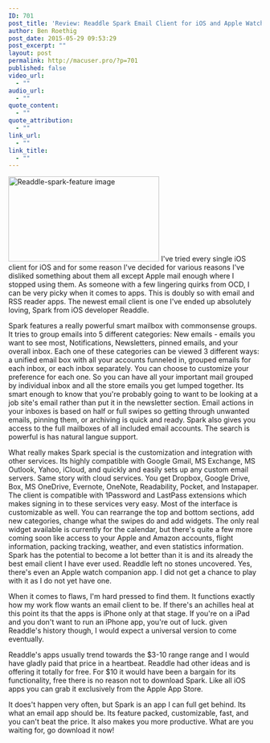```yaml
---
ID: 701
post_title: 'Review: Readdle Spark Email Client for iOS and Apple Watch'
author: Ben Roethig
post_date: 2015-05-29 09:53:29
post_excerpt: ""
layout: post
permalink: http://macuser.pro/?p=701
published: false
video_url:
  - ""
audio_url:
  - ""
quote_content:
  - ""
quote_attribution:
  - ""
link_url:
  - ""
link_title:
  - ""
---
```

<a href="http://macuser.pro/wp-content/uploads/2015/05/Readdle-spark-feature-image.png"><img src="http://macuser.pro/wp-content/uploads/2015/05/Readdle-spark-feature-image-300x169.png" alt="Readdle-spark-feature image" width="300" height="169" class="alignnone size-medium wp-image-702" /></a>
I've tried every single iOS client for iOS and for some reason I've decided for various reasons I've disliked something about them all except Apple mail enough where I stopped using them.  As someone with a few lingering quirks from OCD, I can be very picky when it comes to apps.  This is doubly so with email and RSS reader apps.  The newest email client is one I've ended up absolutely loving, Spark from iOS developer Readdle.

Spark features a really powerful smart mailbox with commonsense groups.  It tries to group emails into 5 different categories: New emails - emails you want to see most, Notifications,  Newsletters, pinned emails, and your overall inbox.  Each one of these categories can be viewed 3 different ways: a unified email box with all your accounts funneled in, grouped emails for each inbox, or each inbox separately.  You can choose to customize your preference for each one.  So you can have all your important mail grouped by individual inbox and all the store emails you get lumped together.  Its smart enough to know that you're probably going to want to be looking at a job site's email rather than put it in the newsletter section.  Email actions in your inboxes is based on half or full swipes so getting through unwanted emails, pinning them, or archiving  is quick and ready.  Spark also gives you access to the full mailboxes of all included email accounts.  The search is powerful is has natural langue support.

What really makes Spark special is the customization and integration with other services.  Its highly compatible with Google Gmail, MS Exchange, MS Outlook, Yahoo, iCloud, and quickly and easily sets up any custom email servers.  Same story with cloud services.  You get Dropbox, Google Drive, Box, MS OneDrive, Evernote, OneNote, Readability, Pocket, and Instapaper.  The client is compatible with 1Password and LastPass extensions which makes signing in to these services very easy.  Most of the interface is customizable as well.  You can rearrange the top and bottom sections, add new categories, change what the swipes do and add widgets.  The only real widget available is currently for the calendar, but there's quite a few more coming soon like access to your Apple and Amazon accounts, flight information, packing tracking, weather, and even statistics information.  Spark has the potential to become a lot better than it is and its already the best email client I have ever used.  Readdle left no stones uncovered.  Yes, there's even an Apple watch companion app.  I did not get a chance to play with it as I do not yet have one.

When it comes to flaws, I'm hard pressed to find them.  It functions exactly how my work flow wants an email client to be.  If there's an achilles heal at this point its that the apps is iPhone only at that stage.  If you're on a iPad and you don't want to run an iPhone app, you're out of luck.  given Readdle's history though, I would expect a universal version to come eventually.

Readdle's apps usually trend towards the $3-10 range range and I would have gladly paid that price in a heartbeat.  Readdle had other ideas and is offering it totally for free.  For $10 it would have been a bargain for its functionality, free there is no reason not to download Spark.  Like all iOS apps you can grab it exclusively from the Apple App Store.

It does't happen very often, but Spark is an app I can full get behind.  Its what an email app should be.  Its feature packed, customizable, fast, and you can't beat the price.  It also makes you more productive.  What are you waiting for, go download it now!